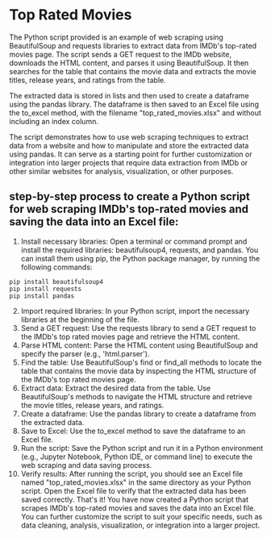 # Top Rated Movies

The Python script provided is an example of web scraping using BeautifulSoup and requests libraries to extract data from IMDb's top-rated movies page. The script sends a GET request to the IMDb website, downloads the HTML content, and parses it using BeautifulSoup. It then searches for the table that contains the movie data and extracts the movie titles, release years, and ratings from the table.

The extracted data is stored in lists and then used to create a dataframe using the pandas library. The dataframe is then saved to an Excel file using the to_excel method, with the filename "top_rated_movies.xlsx" and without including an index column.

The script demonstrates how to use web scraping techniques to extract data from a website and how to manipulate and store the extracted data using pandas. It can serve as a starting point for further customization or integration into larger projects that require data extraction from IMDb or other similar websites for analysis, visualization, or other purposes.

## step-by-step process to create a Python script for web scraping IMDb's top-rated movies and saving the data into an Excel file:
1. Install necessary libraries: Open a terminal or command prompt and install the required libraries: beautifulsoup4, requests, and pandas. You can install them using pip, the Python package manager, by running the following commands:
```text
pip install beautifulsoup4
pip install requests
pip install pandas
```
2. Import required libraries: In your Python script, import the necessary libraries at the beginning of the file.
3. Send a GET request: Use the requests library to send a GET request to the IMDb's top rated movies page and retrieve the HTML content.
4. Parse HTML content: Parse the HTML content using BeautifulSoup and specify the parser (e.g., 'html.parser').
5. Find the table: Use BeautifulSoup's find or find_all methods to locate the table that contains the movie data by inspecting the HTML structure of the IMDb's top rated movies page.
6. Extract data: Extract the desired data from the table. Use BeautifulSoup's methods to navigate the HTML structure and retrieve the movie titles, release years, and ratings.
7. Create a dataframe: Use the pandas library to create a dataframe from the extracted data.
8. Save to Excel: Use the to_excel method to save the dataframe to an Excel file.
9. Run the script: Save the Python script and run it in a Python environment (e.g., Jupyter Notebook, Python IDE, or command line) to execute the web scraping and data saving process.
10. Verify results: After running the script, you should see an Excel file named "top_rated_movies.xlsx" in the same directory as your Python script. Open the Excel file to verify that the extracted data has been saved correctly.
That's it! You have now created a Python script that scrapes IMDb's top-rated movies and saves the data into an Excel file. You can further customize the script to suit your specific needs, such as data cleaning, analysis, visualization, or integration into a larger project.
